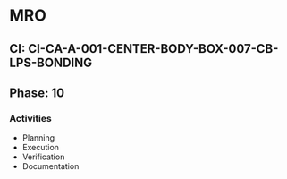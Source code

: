 # MRO

## CI: CI-CA-A-001-CENTER-BODY-BOX-007-CB-LPS-BONDING
## Phase: 10

### Activities
- Planning
- Execution
- Verification
- Documentation
